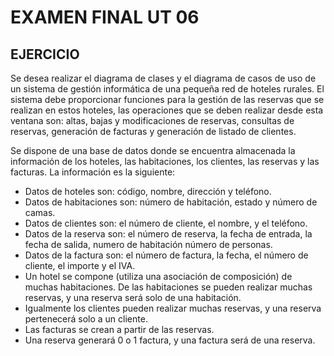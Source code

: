 # EXAMEN FINAL UT 06

## EJERCICIO
Se desea realizar el diagrama de clases y el diagrama de casos de uso de un sistema de gestión informática de una pequeña red de hoteles rurales. El sistema debe proporcionar funciones para la gestión de las reservas que se realizan en estos hoteles, las operaciones que se deben realizar desde esta ventana son: altas, bajas y modificaciones de reservas, consultas de reservas, generación de facturas y generación de listado de clientes.

Se dispone de una base de datos donde se encuentra almacenada la información de los hoteles, las habitaciones, los clientes, las reservas y las facturas. La información es la
siguiente:

- Datos de hoteles son: código, nombre, dirección y teléfono.
- Datos de habitaciones son: número de habitación, estado y número de camas.
- Datos de clientes son: el número de cliente, el nombre, y el teléfono.
- Datos de la reserva son: el número de reserva, la fecha de entrada, la fecha de salida, numero de habitación número de personas.
- Datos de la factura son: el número de factura, la fecha, el número de cliente, el importe y el IVA.
- Un hotel se compone (utiliza una asociación de composición) de muchas habitaciones. De las habitaciones se pueden realizar muchas reservas, y una reserva será solo de una habitación.
- Igualmente los clientes pueden realizar muchas reservas, y una reserva pertenecerá solo a un cliente.
- Las facturas se crean a partir de las reservas. 
- Una reserva generará 0 o 1 factura, y una factura será de una reserva.

